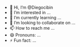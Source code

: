 - 👋 Hi, I’m @Diegocibin
- 👀 I’m interested in ...
- 🌱 I’m currently learning ...
- 💞️ I’m looking to collaborate on ...
- 📫 How to reach me ...
- 😄 Pronouns: ...
- ⚡ Fun fact: ...

<!---
Diegocibin/Diegocibin is a ✨ special ✨ repository because its `README.md` (this file) appears on your GitHub profile.
You can click the Preview link to take a look at your changes.
--->
